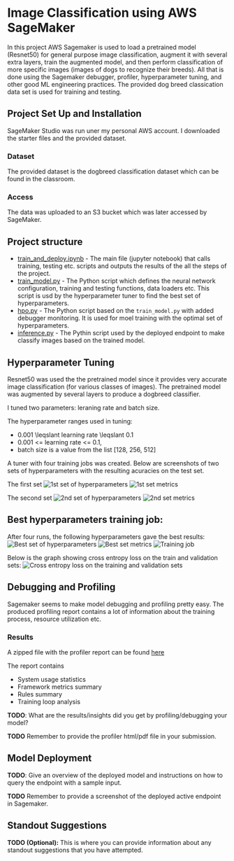 # Image Classification using AWS SageMaker
In this project AWS Sagemaker is used to load a pretrained model (Resnet50) for general purpose image classification, augment it with several extra layers, train the augmented model, and then perform classification of more specific images (images of dogs to recognize their breeds). All that is done using the Sagemaker debugger, profiler, hyperparameter tuning, and other good ML engineering practices. The provided dog breed classication data set is used for training and testing.

## Project Set Up and Installation
SageMaker Studio was run uner my personal AWS account. I downloaded the starter files and the provided dataset.

### Dataset
The provided dataset is the dogbreed classification dataset which can be found in the classroom.

### Access
The data was uploaded to an S3 bucket which was later accessed by SageMaker.

## Project structure
- [train_and_deploy.ipynb](train_and_deploy.ipynb) - The main file (jupyter notebook) that calls training, testing etc. scripts and outputs the results of the all the steps of the project.
- [train_model.py](train_model.py) - The Python script which defines the neural network configuration, training and testing functions, data loaders etc. This script is usd by the hyperparameter tuner to find the best set of hyperparameters.
- [hpo.py](hpo.py) - The Python script based on the `train_model.py` with added debugger monitoring. It is used for moel training with the optimal set of hyperparameters.
- [inference.py](inference.py) - The Pythin script used by the deployed endpoint to make classify images based on the trained model.

## Hyperparameter Tuning
Resnet50 was used the the pretrained model since it provides very accurate image classification (for various classes of images). The pretrained model was augmented by several layers to produce a dogbreed classifier.

I tuned two parameters: leraning rate and batch size.

The hyperparameter ranges used in tuning:
- 0.001 \leqslant learning rate \leqslant 0.1
- 0.001 <= learning rate <= 0.1,
- batch size is a value from the list [128, 256, 512]

A tuner with four training jobs was created. Below are screenshots of two sets of hyperparameters with the resulting acuracies on the test set.

The first set
![1st set of hyperparameters](Screenshots/Tuner-1st_training_job.png "1st set of hyperparameters")
![1st set metrics](Screenshots/Training_metrics_1st_set.png "1st set metrics")

The second set
![2nd set of hyperparameters](Screenshots/Tuner-2nd_training_job.png "2nd set of hyperparameters")
![2nd set metrics](Screenshots/Training_metrics_2nd_set.png "2nd set metrics")

## Best hyperparameters training job:
After four runs, the following hyperparameters gave the best results:
![Best set of hyperparameters](Screenshots/Tuner-best_training_job.png "Best set of hyperparameters")
![Best set metrics](Screenshots/Training_metrics_best_set.png "Best set metrics")
![Training job](Screenshots/Training_job_completed.png "Training job")

Below is the graph showing cross entropy loss on the train and validation sets:
![Cross entropy loss on the training and validation sets](Screenshots/CrossEntropyLoss.png "Cross entropy loss on the train and validation sets")

## Debugging and Profiling
Sagemaker seems to make model debugging and profiling pretty easy. The produced profiling report contains a lot of information about the training process, resource utilization etc.

### Results
A zipped file with the profiler report can be found [here](profiler_report.zip)

The report contains
- System usage statistics
- Framework metrics summary
- Rules summary
- Training loop analysis

**TODO**: What are the results/insights did you get by profiling/debugging your model?

**TODO** Remember to provide the profiler html/pdf file in your submission.

## Model Deployment
**TODO**: Give an overview of the deployed model and instructions on how to query the endpoint with a sample input.

**TODO** Remember to provide a screenshot of the deployed active endpoint in Sagemaker.

## Standout Suggestions
**TODO (Optional):** This is where you can provide information about any standout suggestions that you have attempted.
